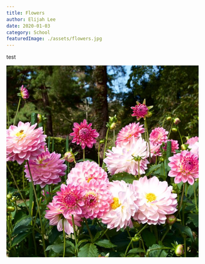 ```yaml
---
title: Flowers
author: Elijah Lee
date: 2020-01-03
category: School
featuredImage: ./assets/flowers.jpg
---
```

test 

![test](./assets/flowers.jpg "test")